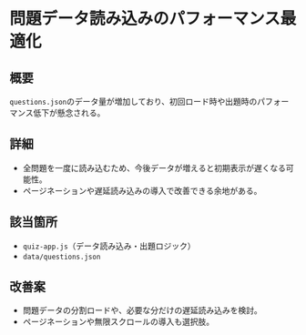 # 問題データ読み込みのパフォーマンス最適化

## 概要
`questions.json`のデータ量が増加しており、初回ロード時や出題時のパフォーマンス低下が懸念される。

## 詳細
- 全問題を一度に読み込むため、今後データが増えると初期表示が遅くなる可能性。
- ページネーションや遅延読み込みの導入で改善できる余地がある。

## 該当箇所
- `quiz-app.js`（データ読み込み・出題ロジック）
- `data/questions.json`

## 改善案
- 問題データの分割ロードや、必要な分だけの遅延読み込みを検討。
- ページネーションや無限スクロールの導入も選択肢。
